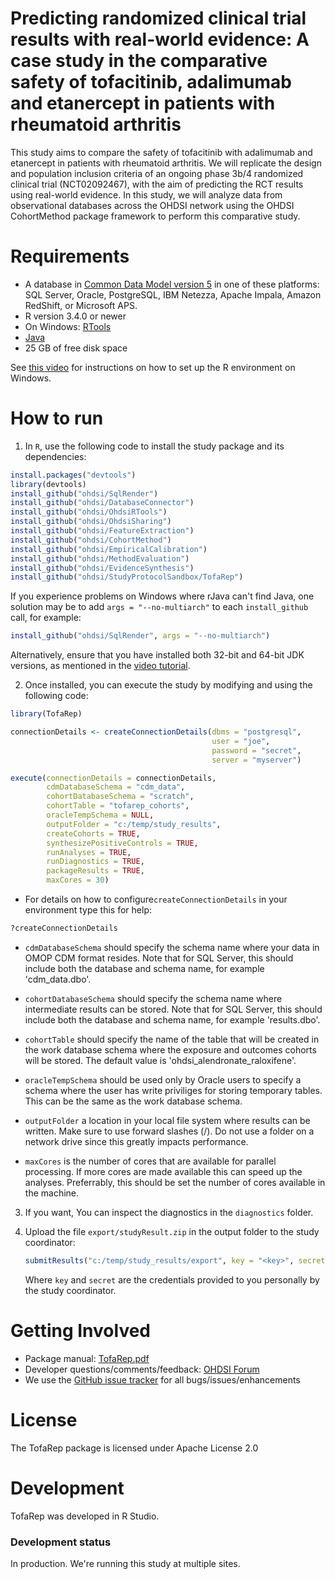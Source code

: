 Predicting randomized clinical trial results with real-world evidence: A case study in the comparative safety of tofacitinib, adalimumab and etanercept in patients with rheumatoid arthritis
======================================================================================

This study aims to compare the safety of tofacitinib with adalimumab and etanercept in patients with rheumatoid arthritis. We will replicate the design and population inclusion criteria of an ongoing phase 3b/4 randomized clinical trial (NCT02092467), with the aim of predicting the RCT results using real-world evidence. In this study, we will analyze data from observational databases across the OHDSI network using the OHDSI CohortMethod package framework to perform this comparative study.


Requirements
============

- A database in [Common Data Model version 5](https://github.com/OHDSI/CommonDataModel) in one of these platforms: SQL Server, Oracle, PostgreSQL, IBM Netezza, Apache Impala, Amazon RedShift, or Microsoft APS.
- R version 3.4.0 or newer
- On Windows: [RTools](http://cran.r-project.org/bin/windows/Rtools/)
- [Java](http://java.com)
- 25 GB of free disk space

See [this video](https://youtu.be/K9_0s2Rchbo) for instructions on how to set up the R environment on Windows.


How to run
==========

1. In `R`, use the following code to install the study package and its dependencies:

  ```r
  install.packages("devtools")
  library(devtools)
  install_github("ohdsi/SqlRender")
  install_github("ohdsi/DatabaseConnector")
  install_github("ohdsi/OhdsiRTools")
  install_github("ohdsi/OhdsiSharing")
  install_github("ohdsi/FeatureExtraction")
  install_github("ohdsi/CohortMethod")
  install_github("ohdsi/EmpiricalCalibration")
  install_github("ohdsi/MethodEvaluation")
  install_github("ohdsi/EvidenceSynthesis")
  install_github("ohdsi/StudyProtocolSandbox/TofaRep")
  ```
  
  If you experience problems on Windows where rJava can't find Java, one solution may be to add `args = "--no-multiarch"` to each `install_github` call, for example:
  
  ```r
  install_github("ohdsi/SqlRender", args = "--no-multiarch")
  ```
  
  Alternatively, ensure that you have installed both 32-bit and 64-bit JDK versions, as mentioned in the [video tutorial](https://youtu.be/K9_0s2Rchbo).

2. Once installed, you can execute the study by modifying and using the following code:

  ```r
  library(TofaRep)
  
  connectionDetails <- createConnectionDetails(dbms = "postgresql",
                                               user = "joe",
                                               password = "secret",
                                               server = "myserver")
  
  execute(connectionDetails = connectionDetails,
          cdmDatabaseSchema = "cdm_data",
          cohortDatabaseSchema = "scratch",
          cohortTable = "tofarep_cohorts",
          oracleTempSchema = NULL,
          outputFolder = "c:/temp/study_results",
          createCohorts = TRUE,
          synthesizePositiveControls = TRUE,
          runAnalyses = TRUE,
          runDiagnostics = TRUE,
          packageResults = TRUE,
          maxCores = 30)
  ```
  
  * For details on how to configure```createConnectionDetails``` in your environment type this for help:
  ```r
  ?createConnectionDetails
  ```
  
  * ```cdmDatabaseSchema``` should specify the schema name where your data in OMOP CDM format resides. Note that for SQL Server, this should include both the database and schema name, for example 'cdm_data.dbo'.
  
  * ```cohortDatabaseSchema``` should specify the schema name where intermediate results can be stored. Note that for SQL Server, this should include both the database and schema name, for example 'results.dbo'.
  
  * ```cohortTable``` should specify the name of the table that will be created in the work database schema where the exposure and outcomes cohorts will be stored. The default value is 'ohdsi_alendronate_raloxifene'.
  
  * ```oracleTempSchema``` should be used only by Oracle users to specify a schema where the user has write priviliges for storing temporary tables. This can be the same as the work database schema.
  
  * ```outputFolder``` a location in your local file system where results can be written. Make sure to use forward slashes (/). Do not use a folder on a network drive since this greatly impacts performance. 
  
  * ```maxCores``` is the number of cores that are available for parallel processing. If more cores are made available this can speed up the analyses. Preferrably, this should be set the number of cores available in the machine.

3. If you want, You can inspect the diagnostics in the `diagnostics` folder.

4. Upload the file ```export/studyResult.zip``` in the output folder to the study coordinator:
    ```r
    submitResults("c:/temp/study_results/export", key = "<key>", secret = "<secret>")
    ```
    Where ```key``` and ```secret``` are the credentials provided to you personally by the study coordinator.


Getting Involved
================
* Package manual: [TofaRep.pdf](https://raw.githubusercontent.com/OHDSI/StudyProtocolSandbox/TofaRep/master/extras/TofaRep.pdf)
* Developer questions/comments/feedback: <a href="http://forums.ohdsi.org/c/developers">OHDSI Forum</a>
* We use the <a href="../../issues">GitHub issue tracker</a> for all bugs/issues/enhancements


License
=======
The TofaRep package is licensed under Apache License 2.0


Development
===========
TofaRep was developed in R Studio.

### Development status

In production. We're running this study at multiple sites.